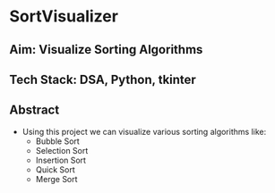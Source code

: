 # SortVisualizer
## Aim: Visualize Sorting Algorithms

## Tech Stack: DSA, Python, tkinter

## Abstract
* Using this project we can visualize various sorting algorithms like:
  * Bubble Sort
  * Selection Sort
  * Insertion Sort
  * Quick Sort
  * Merge Sort
 

